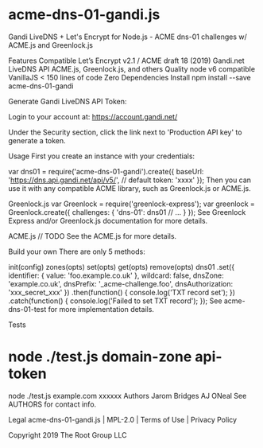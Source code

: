 # acme-dns-01-gandi.js

Gandi LiveDNS + Let's Encrypt for Node.js - ACME dns-01 challenges w/ ACME.js and Greenlock.js

Features
Compatible
 Let’s Encrypt v2.1 / ACME draft 18 (2019)
  Gandi.net LiveDNS API
  ACME.js, Greenlock.js, and others
Quality
 node v6 compatible VanillaJS
 < 150 lines of code
 Zero Dependencies
Install
npm install --save acme-dns-01-gandi

Generate Gandi LiveDNS API Token:

Login to your account at:
https://account.gandi.net/

Under the Security section, click the link next to 'Production API key' to generate a token.

Usage
First you create an instance with your credentials:

var dns01 = require('acme-dns-01-gandi').create({
	baseUrl: 'https://dns.api.gandi.net/api/v5/', // default
	token: 'xxxx'
});
Then you can use it with any compatible ACME library, such as Greenlock.js or ACME.js.

Greenlock.js
var Greenlock = require('greenlock-express');
var greenlock = Greenlock.create({
	challenges: {
		'dns-01': dns01
		// ...
	}
});
See Greenlock Express and/or Greenlock.js documentation for more details.

ACME.js
// TODO
See the ACME.js for more details.

Build your own
There are only 5 methods:

init(config)
zones(opts)
set(opts)
get(opts)
remove(opts)
dns01
	.set({
		identifier: { value: 'foo.example.co.uk' },
		wildcard: false,
		dnsZone: 'example.co.uk',
		dnsPrefix: '_acme-challenge.foo',
		dnsAuthorization: 'xxx_secret_xxx'
	})
	.then(function() {
		console.log('TXT record set');
	})
	.catch(function() {
		console.log('Failed to set TXT record');
	});
See acme-dns-01-test for more implementation details.

Tests
# node ./test.js domain-zone api-token
node ./test.js example.com xxxxxx
Authors
Jarom Bridges
AJ ONeal
See AUTHORS for contact info.

Legal
acme-dns-01-gandi.js | MPL-2.0 | Terms of Use | Privacy Policy

Copyright 2019 The Root Group LLC